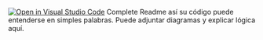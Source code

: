 [![Open in Visual Studio Code](https://classroom.github.com/assets/open-in-vscode-2e0aaae1b6195c2367325f4f02e2d04e9abb55f0b24a779b69b11b9e10269abc.svg)](https://classroom.github.com/online_ide?assignment_repo_id=18727889&assignment_repo_type=AssignmentRepo)
Complete Readme así su código puede entenderse en simples palabras. Puede adjuntar diagramas y explicar lógica aquí. 

